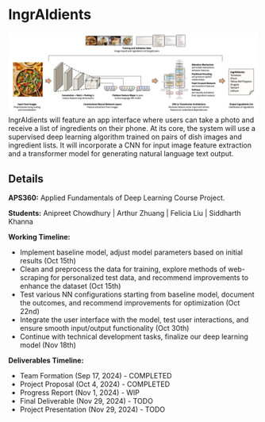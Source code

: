 # IngrAIdients

![Alt text](Images/Illustration.png)
IngrAIdients will feature an app interface where users can take a photo and receive a list of ingredients on their phone. At its core, the system will use a supervised deep learning algorithm trained on pairs of dish images and ingredient lists. It will incorporate a CNN for input image feature extraction and a transformer model for generating natural language text output.


## Details

**APS360:** 
Applied Fundamentals of Deep Learning Course Project.

**Students:**
Anipreet Chowdhury | Arthur Zhuang | Felicia Liu | Siddharth Khanna

**Working Timeline:**
- Implement baseline model, adjust model parameters based on initial results (Oct 15th)
- Clean and preprocess the data for training, explore methods of web-scraping for personalized test data, and recommend improvements to enhance the dataset (Oct 15th)
- Test various NN configurations starting from baseline model, document the outcomes, and recommend improvements for optimization (Oct 22nd)
- Integrate the user interface with the model, test user interactions, and ensure smooth input/output functionality (Oct 30th)
- Continue with technical development tasks, finalize our deep learning model (Nov 18th)

**Deliverables Timeline:**
- Team Formation (Sep 17, 2024) - COMPLETED
- Project Proposal (Oct 4, 2024) - COMPLETED
- Progress Report (Nov 1, 2024) - WIP
- Final Deliverable (Nov 29, 2024) - TODO
- Project Presentation (Nov 29, 2024) - TODO
